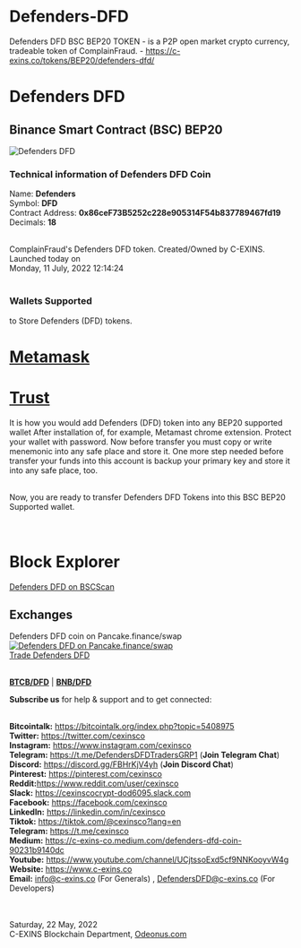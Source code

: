 # Defenders-DFD
Defenders DFD BSC BEP20 TOKEN - is a P2P open market crypto currency, tradeable token of ComplainFraud. - https://c-exins.co/tokens/BEP20/defenders-dfd/

<h1>Defenders DFD</h1>
<h2>Binance Smart Contract (BSC) BEP20</h2>
<img src="https://c-exins.co/tokens/BEP20/odematic-odm/images/Defenders-DFD-200x200.png" alt="Defenders DFD" title="Defenders DFD" /> <br />


<h3>Technical information of Defenders DFD Coin</h3>

Name: <b>Defenders</b> <br />
Symbol: <b>DFD</b> <br />
Contract Address: <b>0x86ceF73B5252c228e905314F54b837789467fd19</b> <br />
Decimals: <b>18</b> <br /> <br />

ComplainFraud's Defenders DFD token. Created/Owned by C-EXINS. Launched today on <br />
Monday, 11 July, 2022 12:14:24 <br />
 <br />

<h3>Wallets Supported</h3> to Store Defenders (DFD) tokens. <br />


<h1><a href="https://microsoftedge.microsoft.com/addons/detail/metamask/ejbalbakoplchlghecdalmeeeajnimhm?hl=en-US" title="Defenders DFD on Metamask">Metamask</a></h1> <h1><a href="https://trustwallet.com/dl/apk" title="Defenders DFD on Tron Wallet">Trust</a></h1>


It is how you would add Defenders (DFD) token into any BEP20 supported wallet 
After installation of, for example, Metamast chrome extension. Protect your wallet with password. Now before transfer
you must copy or write menemonic into any safe place and store it. One more step needed before transfer your funds into
this account is backup your primary key and store it into any safe place, too. <br /> <br />

Now, you are ready to transfer Defenders DFD Tokens into this BSC BEP20 Supported wallet. <br /> <br /> <br />



<h1>Block Explorer</h1>
<a href="https://bscscan.com/token/0x86ceF73B5252c228e905314F54b837789467fd19" title="Defenders DFD block explorer">Defenders DFD on BSCScan</a>



<h2>Exchanges</h2>
Defenders DFD coin on Pancake.finance/swap <br />
<a href="https://pancakeswap.finance/swap?inputCurrency=0x7130d2A12B9BCbFAe4f2634d864A1Ee1Ce3Ead9c&outputCurrency=0x86ceF73B5252c228e905314F54b837789467fd19" title="Trade Defenders DFD on Pancake.finance/swap">
<img src="https://www.c-exins.co/tokens/ERC20/odematic-odm/images/pancake.finace.png" alt="Defenders DFD on Pancake.finance/swap" title="Defenders DFD on Pancake.finance/swap" /> <br/>
Trade Defenders DFD</a> <br/> <br />

<a href="https://pancakeswap.finance/swap?inputCurrency=0x7130d2A12B9BCbFAe4f2634d864A1Ee1Ce3Ead9c&outputCurrency=0x86ceF73B5252c228e905314F54b837789467fd19" title="BTCB/DFD"><b>BTCB/DFD</b></a> | <a href="https://pancakeswap.finance/swap?outputCurrency=0x86ceF73B5252c228e905314F54b837789467fd19" title=""><b>BNB/DFD</b></a>



<b>Subscribe us</b> for help & support and to get connected:<br/><br/>


<b>Bitcointalk:</b> https://bitcointalk.org/index.php?topic=5408975 <br/>
<b>Twitter:</b> https://twitter.com/cexinsco <br/>
<b>Instagram:</b> https://www.instagram.com/cexinsco <br/>
<b>Telegram:</b> https://t.me/DefendersDFDTradersGRP1 (<b>Join Telegram Chat</b>) <br/>
<b>Discord:</b> https://discord.gg/FBHrKjV4yh (<b>Join Discord Chat</b>) <br/>
<b>Pinterest:</b> https://pinterest.com/cexinsco <br/>
<b>Reddit:</b>https://www.reddit.com/user/cexinsco <br/>
<b>Slack:</b> https://cexinscocrypt-dod6095.slack.com <br/>
<b>Facebook:</b> https://facebook.com/cexinsco <br/>
<b>LinkedIn:</b> https://linkedin.com/in/cexinsco <br/>
<b>Tiktok:</b> https://tiktok.com/@cexinsco?lang=en <br/>
<b>Telegram:</b> https://t.me/cexinsco <br/>
<b>Medium:</b> https://c-exins-co.medium.com/defenders-dfd-coin-90231b9140dc <br/>
<b>Youtube:</b> https://www.youtube.com/channel/UCjtssoExd5cf9NNKooyvW4g <br/>
<b>Website:</b> https://www.c-exins.co <br/>
<b>Email:</b> info@c-exins.co (For Generals) , DefendersDFD@c-exins.co (For Developers) <br/> <br/> <br/>


Saturday, 22 May, 2022 <br/>
C-EXINS Blockchain Department, <a href="http://Odeonus.com" title="Odeonus.com">Odeonus.com</a> <br/>

